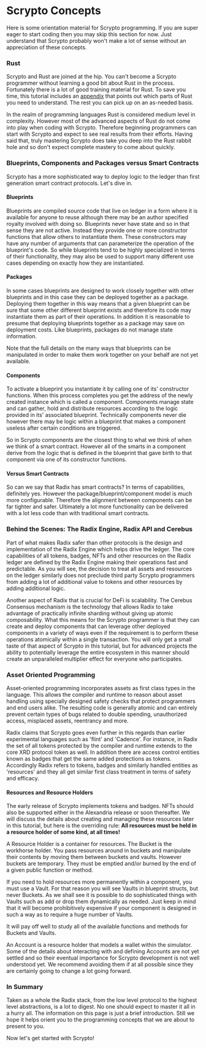 # Scrypto Concepts

Here is some orientation material for Scrypto programming. If you are super eager to start coding then you may skip this section for now. Just understand that Scrypto probably won't make a lot of sense without an appreciation of these concepts.

### Rust

Scrypto and Rust are joined at the hip. You can't become a Scrypto programmer without learning a good bit about Rust in the process. Fortunately there is a lot of good training material for Rust. To save you time, this tutorial includes an [appendix](../appendix/learning-rust.md) that points out which parts of Rust you need to understand. The rest you can pick up on an as-needed basis.

In the realm of programming languages Rust is considered medium level in complexity. However most of the advanced aspects of Rust do not come into play when coding with Scrypto. Therefore beginning programmers can start with Scrypto and expect to see real results from their efforts. Having said that, truly mastering Scrypto does take you deep into the Rust rabbit hole and so don't expect complete mastery to come about quickly.

### Blueprints, Components and Packages versus Smart Contracts

Scrypto has a more sophisticated way to deploy logic to the ledger than first generation smart contract protocols. Let's dive in.

#### Blueprints

Blueprints are compiled source code that live on ledger in a form where it is available for anyone to reuse although there may be an author specified royalty involved with doing so. Blueprints never have state and so in that sense they are not active. Instead they provide one or more constructor functions that allow others to instantiate them. These constructors may have any number of arguments that can parameterize the operation of the blueprint's code. So while blueprints tend to be highly specialized in terms of their functionality, they may also be used to support many different use cases depending on exactly how they are instantiated.

#### Packages

In some cases blueprints are designed to work closely together with other blueprints and in this case they can be deployed together as a package. Deploying them together in this way means that a given blueprint can be sure that some other different blueprint exists and therefore its code may instantiate them as part of their operations. In addition it is reasonable to presume that deploying blueprints together as a package may save on deployment costs. Like blueprints, packages do not manage state information.

Note that the full details on the many ways that blueprints can be manipulated in order to make them work together on your behalf are not yet available.

#### Components

To activate a blueprint you instantiate it by calling one of its' constructor functions. When this process completes you get the address of the newly created instance which is called a component. Components manage state and can gather, hold and distribute resources according to the logic provided in its' associated blueprint. Technically components never die however there may be logic within a blueprint that makes a component useless after certain conditions are triggered.

So in Scrypto components are the closest thing to what we think of when we think of a smart contract. However all of the smarts in a component derive from the logic that is defined in the blueprint that gave birth to that component via one of its constructor functions.

#### Versus Smart Contracts

So can we say that Radix has smart contracts? In terms of capabilities, definitely yes. However the package/blueprint/component model is much more configurable. Therefore the alignment between components can be far tighter and safer. Ultimately a lot more functionality can be delivered with a lot less code than with traditional smart contracts.

### Behind the Scenes: The Radix Engine, Radix API and Cerebus

Part of what makes Radix safer than other protocols is the design and implementation of the Radix Engine which helps drive the ledger. The core capabilities of all tokens, badges, NFTs and other resources on the Radix ledger are defined by the Radix Engine making their operations fast and predictable. As you will see, the decision to treat all assets and resources on the ledger similarly does not preclude third party Scrypto programmers from adding a lot of additional value to tokens and other resources by adding additional logic.

Another aspect of Radix that is crucial for DeFi is scalability. The Cerebus Consensus mechanism is the technology that allows Radix to take advantage of practically infinite sharding without giving up atomic composability. What this means for the Scrypto programmer is that they can create and deploy components that can leverage other deployed components in a variety of ways even if the requirement is to perform these operations atomically within a single transaction. You will only get a small taste of that aspect of Scrypto in this tutorial, but for advanced projects the ability to potentially leverage the entire ecosystem in this manner should create an unparalleled multiplier effect for everyone who participates.

### Asset Oriented Programming

Asset-oriented programming incorporates assets as first class types in the language. This allows the compiler and runtime to reason about asset handling using specially designed safety checks that protect programmers and end users alike. The resulting code is generally atomic and can entirely prevent certain types of bugs related to double spending, unauthorized access, misplaced assets, reentrancy and more.

Radix claims that Scrypto goes even further in this regards than earlier experimental languages such as 'flint' and 'Cadence'. For instance, in Radix the set of all tokens protected by the compiler and runtime extends to the core XRD protocol token as well. In addition there are access control entities known as badges that get the same added protections as tokens. Accordingly Radix refers to tokens, badges and similarly handled entities as 'resources' and they all get similar first class treatment in terms of safety and efficacy.

#### Resources and Resource Holders

The early release of Scrypto implements tokens and badges. NFTs should also be supported either in the Alexandria release or soon thereafter. We will discuss the details about creating and managing these resources later in this tutorial, but here is the overriding rule: **All resources must be held in a resource holder of some kind, at all times!**

A Resource Holder is a container for resources. The Bucket is the workhorse holder. You pass resources around in buckets and manipulate their contents by moving them between buckets and vaults. However buckets are temporary. They must be emptied and/or burned by the end of a given public function or method.

If you need to hold resources more permanently within a component, you must use a Vault. For that reason you will see Vaults in blueprint structs, but never Buckets. As we shall see it is possible to do sophisticated things with Vaults such as add or drop them dynamically as needed. Just keep in mind that it will become prohibitively expensive if your component is designed in such a way as to require a huge number of Vaults.

It will pay off well to study all of the available functions and methods for Buckets and Vaults.

An Account is a resource holder that models a wallet within the simulator. Some of the details about interacting with and defining Accounts are not yet settled and so their eventual importance for Scrypto development is not well understood yet. We recommend avoiding them if at all possible since they are certainly going to change a lot going forward.

### In Summary

Taken as a whole the Radix stack, from the low level protocol to the highest level abstractions, is a lot to digest. No one should expect to master it all in a hurry all. The information on this page is just a brief introduction. Still we hope it helps orient you to the programming concepts that we are about to present to you.

Now let's get started with Scrypto!
